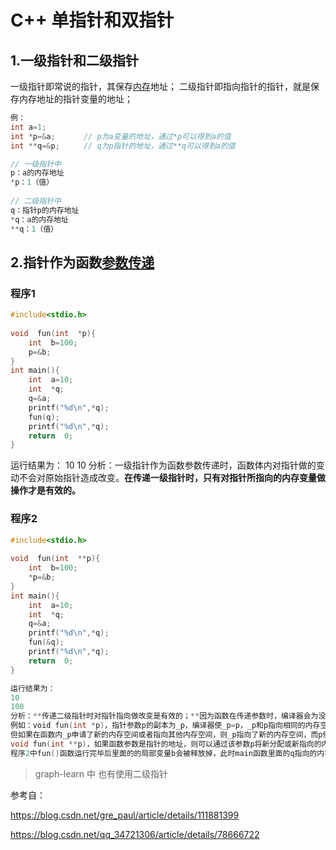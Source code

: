 # C++ 单指针和双指针

## 1.一级指针和二级指针

一级指针即常说的指针，其保存[内存](https://so.csdn.net/so/search?q=内存&spm=1001.2101.3001.7020)地址；
二级指针即指向指针的指针，就是保存内存地址的指针变量的地址；

```cpp
例：
int a=1;
int *p=&a;　　   // p为a变量的地址，通过*p可以得到a的值
int **q=&p; 　　 // q为p指针的地址，通过**q可以得到a的值 

// 一级指针中
p：a的内存地址
*p：1（值）
    
// 二级指针中
q：指针p的内存地址
*q：a的内存地址
**q：1（值）
```

## 2.指针作为函数[参数传递](https://so.csdn.net/so/search?q=参数传递&spm=1001.2101.3001.7020)

### 程序1

```cpp
#include<stdio.h>
 
void  fun(int  *p){
    int  b=100;
    p=&b;
}
int main(){
    int  a=10;
    int  *q;
    q=&a;
    printf("%d\n",*q);
    fun(q);
    printf("%d\n",*q);
    return  0;
}
```

运行结果为：
10
10
分析：一级指针作为函数参数传递时，函数体内对指针做的变动不会对原始指针造成改变。**在传递一级指针时，只有对指针所指向的内存变量做操作才是有效的。**



### 程序2

```cpp
#include<stdio.h>
 
void  fun(int  **p){
    int  b=100;
    *p=&b;
}
int main(){
    int  a=10;
    int  *q;
    q=&a;
    printf("%d\n",*q);
    fun(&q);
    printf("%d\n",*q);
    return  0;
}
```

```c++
运行结果为：
10
100
分析：**传递二级指针时对指针指向做改变是有效的；**因为函数在传递参数时，编译器会为没有个函数参数制作一个副本，即拷贝；
例如：void fun(int *p)，指针参数p的副本为_p，编译器使_p=p，_p和p指向相同的内存空间，如果在函数内修改了_p所指向的内容，就会导致p的内容也做相应的改变。
但如果在函数内_p申请了新的内存空间或者指向其他内存空间，则_p指向了新的内存空间，而p依旧指向原来的内存空间，因此函数返回后p还是原来的p。这样的话，不但没有实现功能，反而每次都申请新的内存空间，而又得不到释放，因为没有将该内存空间的地址传递出来，容易造成内存泄露。
void fun(int **p)，如果函数参数是指针的地址，则可以通过该参数p将新分配或新指向的内存地址传递出来，这样就实现了有效的指针操作。
程序2中fun()函数运行完毕后里面的的局部变量b会被释放掉，此时main函数里面的q指向的内容是不确定的，之所以printf("%d\n",*q);能打印出100，是因为C++的内存清理机制是惰性的,所以调用完函数后执行几次cout<<*q; 会有意外的结果。
```

> graph-learn 中 也有使用二级指针

参考自：

https://blog.csdn.net/gre_paul/article/details/111881399

https://blog.csdn.net/qq_34721306/article/details/78666722